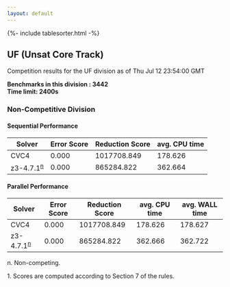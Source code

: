 ```yaml
---
layout: default
---
```

{%- include tablesorter.html -%}

##  UF (Unsat Core Track)

Competition results for the UF division as of Thu Jul 12 23:54:00 GMT

**Benchmarks in this division : 3442  
Time limit: 2400s** 

###  Non-Competitive Division 
#### Sequential Performance

<table id="sequential" class="result sorted">
<thead><tr class="center">
  <th>Solver</th>
  <th>Error Score</th>
  <th>Reduction Score</th>
  <th>avg. CPU time</th>
</tr></thead><tr>
<td>CVC4</td>
<td>0.000</td><td>1017708.849</td><td>178.626</td><tr>
<td>z3-4.7.1<SUP><a href="#fn">n</a></SUP></td>
<td>0.000</td><td>865284.822</td><td>362.664</td></tr></table>

#### Parallel Performance

<table id="parallel" class="result sorted">
<thead><tr class="center">
  <th>Solver</th>
  <th>Error Score</th>
  <th>Reduction Score</th>
  <th>avg. CPU time</th>
  <th>avg. WALL time</th>
</tr></thead><tr>
<td>CVC4</td>
<td>0.000</td><td>1017708.849</td><td>178.626</td><td>178.627</td></tr><tr>
<td>z3-4.7.1<SUP><a href="#fn">n</a></SUP></td>
<td>0.000</td><td>865284.822</td><td>362.666</td><td>362.722</td></tr></table>
 <span id="fn"> n. Non-competing. </span>

 <span id="fn1"> 1. Scores are computed according to Section 7 of the rules. </span>



